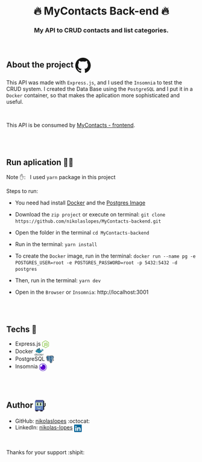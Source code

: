 <div align="center">
  <h1><strong>	🔥 MyContacts Back-end 🔥 </strong></h1>
</div>

<h3 align="center">
   <p> My API to CRUD contacts and list categories. </p> 
</h3>

<br>

## About the project <img src="gitHub-imgs/github-icon2.svg" alt="github" align="center" height="40">

  This API was made with `Express.js`, and I used the `Insomnia` to test the CRUD system. I created the Data Base using the `PostgreSQL` and I put it in a `Docker` container, so that makes the aplication more sophisticated and useful.

<br>

This API is be consumed by [MyContacts - frontend](https://github.com/nikolaslopes/MyContacts-frontend).

<br><br>

## Run aplication :running_woman:	

Note :raised_hand:: _&nbsp;_ I used `yarn` package in this project

Steps to run:

* You need had install [Docker](https://www.docker.com/get-started) and the [Postgres Image](https://hub.docker.com/_/postgres)

* Download the `zip project` or execute on terminal: `git clone https://github.com/nikolaslopes/MyContacts-backend.git`

* Open the folder in the terminal `cd MyContacts-backend`

* Run in the terminal: `yarn install`

* To create the `Docker` image, run in the terminal: `docker run --name pg -e POSTGRES_USER=root -e POSTGRES_PASSWORD=root -p 5432:5432 -d postgres` 

* Then, run in the terminal: `yarn dev`

* Open in the `Browser` or `Insomnia`: http://localhost:3001
 
<br><br>
  
## Techs :rocket:
- Express.js <img src="gitHub-imgs/nodejs-logo-icon.svg" alt="express" align="center" height="20">
- Docker <img src="gitHub-imgs/docker-icon2.svg" alt="docker" align="center" height="20">
- PostgreSQL <img src="gitHub-imgs/postgresql-icon.svg" alt="postgresql" align="center" height="20">
- Insomnia <img src="gitHub-imgs/insomnia-icon.svg" alt="insomnia" align="center" height="20">
    
<br><br>
   
## Author <img src="gitHub-imgs/tic-computer-icon.svg" alt="robot" align="center" height="30">

- GitHub: [nikolaslopes](https://github.com/nikolaslopes) :octocat:
- LinkedIn: [nikolas-lopes](https://www.linkedin.com/in/nikolas-lopes-b06524209/) <img src="gitHub-imgs/linkedin-icon.svg" alt="linkedin" align="center" height="20">
  
<br>

<p>Thanks for your support :shipit:
